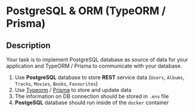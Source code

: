 # PostgreSQL & ORM (TypeORM / Prisma)

## Description

Your task is to implement PostgreSQL database as source of data for your application and TypeORM / Prisma to communicate with your database.

1. Use **PostgreSQL** database to store **REST** service data (`Users`, `Albums`, `Tracks`, `Movies`, `Books`, `Favourites`)
2. Use [Typeorm](https://typeorm.io/#/) / [Prisma](https://www.prisma.io/) to store and update data
3. The information on DB connection should be stored in `.env` file
4. **PostgeSQL** database should run inside of the `docker` container